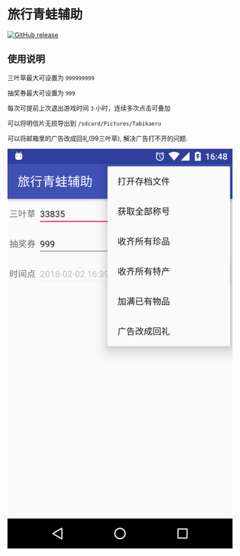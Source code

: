 旅行青蛙辅助
===

[![GitHub release](https://img.shields.io/github/release/aa65535/TabikaeruArchiveModifier.svg)](https://github.com/aa65535/TabikaeruArchiveModifier/releases/latest)

使用说明
---

三叶草最大可设置为 `999999999`

抽奖券最大可设置为 `999`

每次可提前上次退出游戏时间 `3` 小时，连续多次点击可叠加

可以将明信片无损导出到 `/sdcard/Pictures/Tabikaeru`

可以将邮箱里的广告改成回礼(99三叶草), 解决广告打不开的问题.

![](./screenshot/device-2018-02-02-164854.png)
